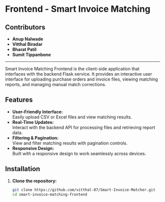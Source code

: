 # Frontend - Smart Invoice Matching

## Contributors

- **Anup Nalwade**
- **Vitthal Biradar**
- **Bharat Patil**
- **Sumit Tippanbone**

---

Smart Invoice Matching Frontend is the client-side application that interfaces with the backend Flask service. It provides an interactive user interface for uploading purchase orders and invoice files, viewing matching reports, and managing manual match corrections.

## Features

- **User-Friendly Interface:**  
  Easily upload CSV or Excel files and view matching results.
- **Real-Time Updates:**  
  Interact with the backend API for processing files and retrieving report data.
- **Filtering & Pagination:**  
  View and filter matching results with pagination controls.
- **Responsive Design:**  
  Built with a responsive design to work seamlessly across devices.

## Installation

1. **Clone the repository:**
   ```bash
   git clone https://github.com/vitthal-07/Smart-Invoice-Matcher.git
   cd smart-invoice-matching-frontend
